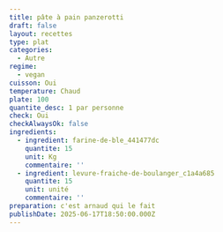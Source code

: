 ```yaml
---
title: pâte à pain panzerotti
draft: false
layout: recettes
type: plat
categories:
  - Autre
regime:
  - vegan
cuisson: Oui
temperature: Chaud
plate: 100
quantite_desc: 1 par personne
check: Oui
checkAlwaysOk: false
ingredients:
  - ingredient: farine-de-ble_441477dc
    quantite: 15
    unit: Kg
    commentaire: ''
  - ingredient: levure-fraiche-de-boulanger_c1a4a685
    quantite: 15
    unit: unité
    commentaire: ''
preparation: c'est arnaud qui le fait
publishDate: 2025-06-17T18:50:00.000Z
---
```

